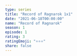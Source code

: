 ```yaml
---
type: series
title: "Record of Ragnarok 1x1"
date: "2021-06-18T00:00:00"
name: "Record of Ragnarok"
season: 1
episode: 1
rating: 3
ratingEmoji: "⭐️⭐️⭐️"
share: false
---
```

